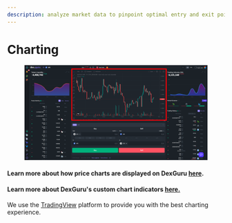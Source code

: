 ```yaml
---
description: analyze market data to pinpoint optimal entry and exit points for your trades
---
```


# Charting

<figure><img src="../../../.gitbook/assets/Screen Shot 2022-09-12 at 6.23.08 PM.png" alt=""><figcaption></figcaption></figure>

#### Learn more about how price charts are displayed on DexGuru [here](../../../more-info/price-charts.md).&#x20;

#### Learn more about DexGuru's custom chart indicators [here.](../../../features/custom-chart-indicators.md)&#x20;



We use the [TradingView](https://www.tradingview.com/) platform to provide you with the best charting experience.&#x20;



